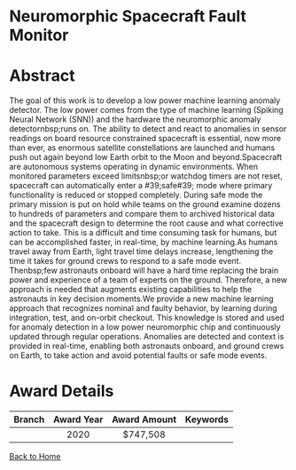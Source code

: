 
Neuromorphic Spacecraft Fault Monitor
=====================================

# Abstract


The goal of this work is to develop a low power machine learning anomaly detector. The low power comes from the type of machine learning (Spiking Neural Network (SNN)) and the hardware the neuromorphic anomaly detectornbsp;runs on. The ability to detect and react to anomalies in sensor readings on board resource constrained spacecraft is essential, now more than ever, as enormous satellite constellations are launched and humans push out again beyond low Earth orbit to the Moon and beyond.Spacecraft are autonomous systems operating in dynamic environments. When monitored parameters exceed limitsnbsp;or watchdog timers are not reset, spacecraft can automatically enter a #39;safe#39; mode where primary functionality is reduced or stopped completely. During safe mode the primary mission is put on hold while teams on the ground examine dozens to hundreds of parameters and compare them to archived historical data and the spacecraft design to determine the root cause and what corrective action to take. This is a difficult and time consuming task for humans, but can be accomplished faster, in real-time, by machine learning.As humans travel away from Earth, light travel time delays increase, lengthening the time it takes for ground crews to respond to a safe mode event. Thenbsp;few astronauts onboard will have a hard time replacing the brain power and experience of a team of experts on the ground. Therefore, a new approach is needed that augments existing capabilities to help the astronauts in key decision moments.We provide a new machine learning approach that recognizes nominal and faulty behavior, by learning during integration, test, and on-orbit checkout. This knowledge is stored and used for anomaly detection in a low power neuromorphic chip and continuously updated through regular operations. Anomalies are detected and context is provided in real-time, enabling both astronauts onboard, and ground crews on Earth, to take action and avoid potential faults or safe mode events.  

# Award Details

|Branch|Award Year|Award Amount|Keywords|
| :---: | :---: | :---: | :---: |
||2020|$747,508||
  
  


[Back to Home](https://github.com/chrischow/dod_sbir_awards#526)